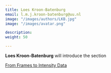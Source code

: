 ```yaml
---
title: Loes Kroon-Batenburg
email: l.m.j.kroon-batenburg@uu.nl
image: "/images/authors/LKB.jpg"
image: "/images/avatar.png"

description: 
weight: 50

---
```


**Loes Kroon-Batenburg** will introduce the section

[From Frames to Intensity Data](/topics/05_raw-data-to-intensity)
